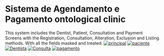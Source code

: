 # Sistema de Agendamento e Pagamento ontological clinic
This system includes the Dentist, Patient, Consultation and Payment Screens with the Registration, Consultation, Alteration, Exclusion and Listing methods. With all the fields masked and treated.
<a href="https://ibb.co/2gTJHWn"><img src="https://i.ibb.co/zGzdDQn/principal.jpg" alt="principal" border="0"></a>
<a href="https://ibb.co/FsxMMLP"><img src="https://i.ibb.co/CJ1ZZ3r/paciente.jpg" alt="paciente" border="0"></a>
<a href="https://imgbb.com/"><img src="https://i.ibb.co/Hq1gWJy/Dentista.jpg" alt="Dentista" border="0"></a>
<a href="https://ibb.co/RPFH5yf"><img src="https://i.ibb.co/Qngm5dL/Consulta.jpg" alt="Consulta" border="0"></a>
<a href="https://ibb.co/P6DV5Zg"><img src="https://i.ibb.co/MCBJRD7/pagamento.jpg" alt="pagamento" border="0"></a>
